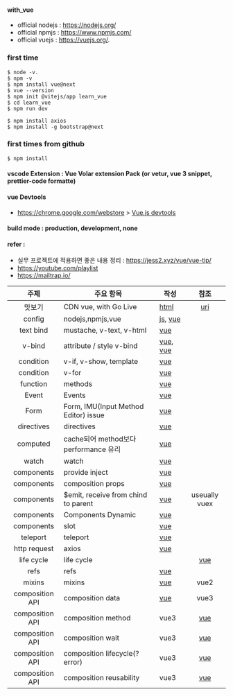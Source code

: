 #### with_vue
+ official nodejs : https://nodejs.org/
+ official npmjs : https://www.npmjs.com/
+ official vuejs : https://vuejs.org/. 
### first time
```
$ node -v. 
$ npm -v
$ npm install vue@next
$ vue --version
$ npm init @vitejs/app learn_vue
$ cd learn_vue
$ npm run dev

$ npm install axios
$ npm install -g bootstrap@next
```
### first times from github
```
$ npm install
```
#### vscode Extension : Vue Volar extension Pack (or vetur, vue 3 snippet, prettier-code formatte)
#### vue Devtools
+ https://chrome.google.com/webstore > [Vue.js devtools](https://chrome.google.com/webstore/detail/vuejs-devtools/nhdogjmejiglipccpnnnanhbledajbpd)

#### build mode : production, development, none
#### refer : 
+ 실무 프로젝트에 적용하면 좋은 내용 정리 : https://jess2.xyz/vue/vue-tip/
+ https://youtube.com/playlist
+ https://mailtrap.io/ 

| 주제 | 주요 항목 | 작성 | 참조 |
| :---: | --- |  --- | :---: |
|맛보기|CDN vue, with Go Live|[html](./vue_with_cdn.html)|[uri](https://v2.vuejs.org/v2/guide/installation.html?redirect=true)|
|config|nodejs,npmjs,vue|[js](./helloworld.js), [vue](./src/App.vue)||
|text bind|mustache, v-text, v-html|[vue](./src/apps/App_text-binding.vue)| |
| v-bind| attribute / style v-bind |[vue](./src/apps/App_attribute-binding.vue), [vue](./src/apps/App_style-binding.vue) | |
|condition| v-if, v-show, template|[vue](./src/apps/App_if-randering.vue) | |
|condition| v-for|[vue](./src/apps/App_for.vue)| |
|function|methods|[vue](./src/apps/App_methods.vue)||
|Event|Events|[vue](./src/apps/App_events.vue)||
|Form|Form, IMU(Input Method Editor) issue|[vue](./src/apps/App_forms.vue)||
|directives|directives|[vue](./src/apps/App_directives.vue)||
|computed|cache되어 method보다 performance 유리|[vue](./src/apps/App_computed.vue)||
|watch|watch|[vue](./src/apps/App_watch.vue)||
|components|provide inject|[vue](./src/apps/App_componets_provide_inject.vue)||
|components| composition props |[vue](./src/apps/App_componets_props.vue)||
|components|$emit, receive from chind to parent|[vue](./src/apps/App_componets_emit.vue)|useually vuex|
|components|Components Dynamic|[vue](./src/apps/App_components_dynamic.vue)||
|components|slot|[vue](./src/apps/App_slot.vue)||
|teleport|teleport|[vue](./src/apps/App_teleport.vue)||
|http request|axios|[vue](./src/apps/App_httpRequest.vue)||
|life cycle|life cycle||[vue](./src/apps/App_lifecycle.vue)|
|refs|refs|[vue](./src/apps/App_refs.vue)||
|mixins|mixins|[vue](./src/apps/App_mixins.vue)|vue2|
|composition API|composition data|[vue](./src/apps/App_Composition-data.vue)|vue3|
|composition API|composition method|vue3|[vue](./src/apps/App_composition-methods.vue)|
|composition API|composition wait|vue3|[vue](./src/apps/App_composition-wait.vue)|
|composition API|composition lifecycle(?error)|vue3|[vue](./src/apps/App_composition-lifecycle.vue)|
|composition API|composition reusability|vue3|[vue](./src/apps/App_composition-reusability.vue)|
